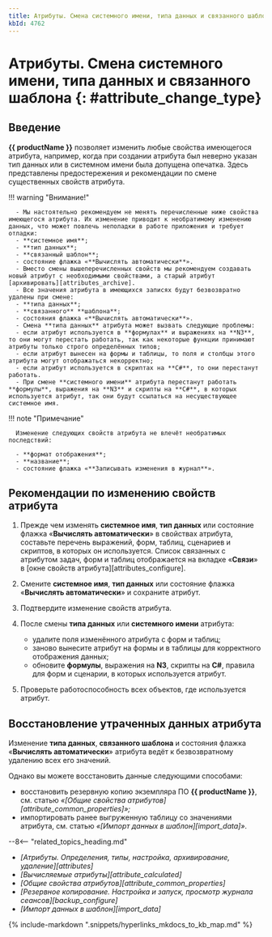 ```yaml
---
title: Атрибуты. Смена системного имени, типа данных и связанного шаблона
kbId: 4762
---
```


# Атрибуты. Смена системного имени, типа данных и связанного шаблона {: #attribute_change_type}

## Введение

**{{ productName }}** позволяет изменить любые свойства имеющегося атрибута, например, когда при создании атрибута был неверно указан тип данных или в системном имени была допущена опечатка. Здесь представлены предостережения и рекомендации по смене существенных свойств атрибута.

!!! warning "Внимание!"

      - Мы настоятельно рекомендуем не менять перечисленные ниже свойства имеющегося атрибута. Их изменение приводит к необратимому изменению данных, что может повлечь неполадки в работе приложения и требует отладки:
      - **системное имя**;
      - **тип данных**;
      - **связанный шаблон**;
      - состояние флажка «**Вычислять автоматически**».
      - Вместо смены вышеперечисленных свойств мы рекомендуем создавать новый атрибут с необходимыми свойствами, а старый атрибут [архивировать][attributes_archive].
      - Все значения атрибута в имеющихся записях будут безвозвратно удалены при смене:
      - **типа данных**;
      - **связанного** **шаблона**;
      - состояния флажка «**Вычислять автоматически**».
      - Смена **типа данных** атрибута может вызвать следующие проблемы:
      - если атрибут используется в **формулах** и выражениях на **N3**, то они могут перестать работать, так как некоторые функции принимают атрибуты только строго определённых типов;
      - если атрибут вынесен на формы и таблицы, то поля и столбцы этого атрибута могут отображаться некорректно;
      - если атрибут используется в скриптах на **C#**, то они перестанут работать.
      - При смене **системного имени** атрибута перестанут работать **формулы**, выражения на **N3** и скрипты на **C#**, в которых используется атрибут, так они будут ссылаться на несуществующее системное имя.

!!! note "Примечание"

      Изменение следующих свойств атрибута не влечёт необратимых последствий:

      - **формат отображения**;
      - **название**;
      - состояние флажка «**Записывать изменения в журнал**».

## Рекомендации по изменению свойств атрибута

1. Прежде чем изменять **системное имя**, **тип данных** или состояние флажка «**Вычислять автоматически**» в свойствах атрибута, составьте перечень выражений, форм, таблиц, сценариев и скриптов, в которых он используется. Список связанных с атрибутом задач, форм и таблиц отображается на вкладке «**Связи**» в [окне свойств атрибута][attributes_configure].
2. Смените **системное имя**, **тип данных** или состояние флажка «**Вычислять автоматически**» и сохраните атрибут.
3. Подтвердите изменение свойств атрибута.
4. После смены **типа данных** или **системного имени** атрибута:

    - удалите поля изменённого атрибута с форм и таблиц;
    - заново вынесите атрибут на формы и в таблицы для корректного отображения данных;
    - обновите **формулы**, выражения на **N3**, скрипты на **C#**, правила для форм и сценарии, в которых используется атрибут.

5. Проверьте работоспособность всех объектов, где используется атрибут.

## Восстановление утраченных данных атрибута

Изменение **типа данных**, **связанного шаблона** и состояния флажка «**Вычислять автоматически**» атрибута ведёт к безвозвратному удалению всех его значений.

Однако вы можете восстановить данные следующими способами:

- восстановить резервную копию экземпляра ПО **{{ productName }}**, см. статью _«[Общие свойства атрибутов][attribute_common_properties]»;_
- импортировать ранее выгруженную таблицу со значениями атрибута, см. статью _«[Импорт данных в шаблон][import_data]»_.

<div class="relatedTopics" markdown="block">

--8<-- "related_topics_heading.md"

- _[Атрибуты. Определения, типы, настройка, архивирование, удаление][attributes]_
- _[Вычисляемые атрибуты][attribute_calculated]_
- _[Общие свойства атрибутов][attribute_common_properties]_
- _[Резервное копирование. Настройка и запуск, просмотр журнала сеансов][backup_configure]_
- _[Импорт данных в шаблон][import_data]_

</div>

{% include-markdown ".snippets/hyperlinks_mkdocs_to_kb_map.md" %}
